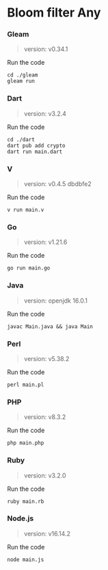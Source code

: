 # Bloom filter Any

### Gleam

> version: v0.34.1

Run the code

```
cd ./gleam
gleam run
```

### Dart

> version: v3.2.4

Run the code

```
cd ./dart
dart pub add crypto
dart run main.dart
```

### V

> version: v0.4.5 dbdbfe2

Run the code

```
v run main.v
```

### Go

> version: v1.21.6

Run the code

```
go run main.go
```

### Java

> version: openjdk 16.0.1

Run the code

```
javac Main.java && java Main
```

### Perl

> version: v5.38.2

Run the code

```
perl main.pl
```

### PHP

> version: v8.3.2

Run the code

```
php main.php
```

### Ruby

> version: v3.2.0

Run the code

```
ruby main.rb
```

### Node.js

> version: v16.14.2

Run the code

```
node main.js
```
